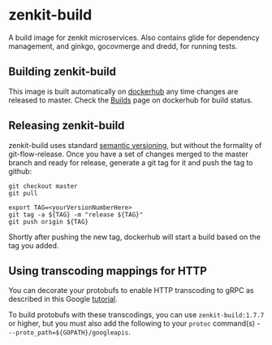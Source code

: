 # zenkit-build

A build image for zenkit microservices. Also contains glide for dependency
management, and ginkgo, gocovmerge and dredd, for running tests.

## Building zenkit-build
This image is built automatically on [dockerhub](https://cloud.docker.com/u/zenoss/repository/docker/zenoss/zenkit-build/)
any time changes are released to master.
Check the [Builds](https://cloud.docker.com/u/zenoss/repository/docker/zenoss/zenkit-build/builds) page on dockerhub for build status.

## Releasing zenkit-build
zenkit-build uses standard [semantic versioning](https://semver.org/), but without the formality of git-flow-release.
Once you have a set of changes merged to the master branch and ready for release, generate a git tag for it and push
the tag to github:

```
git checkout master
git pull

export TAG=<yourVersionNumberHere>
git tag -a ${TAG} -m "release ${TAG}"
git push origin ${TAG}
```

Shortly after pushing the new tag, dockerhub will start a build based on the tag you added.

## Using transcoding mappings for HTTP

You can decorate your protobufs to enable HTTP transcoding to gRPC as described
in this Google [tutorial](https://cloud.google.com/endpoints/docs/grpc/transcoding#adding_transcoding_mappings).

To build protobufs with these transcodings, you can use `zenkit-build:1.7.7` or higher, but
you must also add the following to your `protoc` command(s) - `--proto_path=${GOPATH}/googleapis`.
